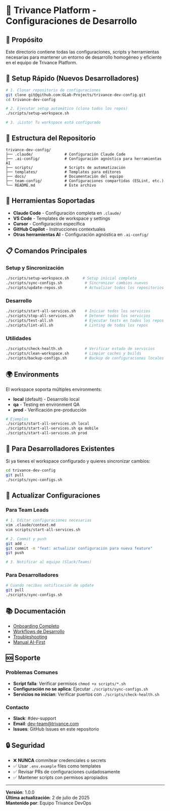 # 🤖 Trivance Platform - Configuraciones de Desarrollo

## 🎯 Propósito

Este directorio contiene todas las configuraciones, scripts y herramientas necesarias para mantener un entorno de desarrollo homogéneo y eficiente en el equipo de Trivance Platform.

## 🚀 Setup Rápido (Nuevos Desarrolladores)

```bash
# 1. Clonar repositorio de configuraciones
git clone git@github.com:GLab-Projects/trivance-dev-config.git
cd trivance-dev-config

# 2. Ejecutar setup automático (clona todos los repos)
./scripts/setup-workspace.sh

# 3. ¡Listo! Tu workspace está configurado
```

## 📁 Estructura del Repositorio

```
trivance-dev-config/
├── .claude/              # Configuración Claude Code
├── .ai-config/           # Configuración agnóstica para herramientas AI
├── scripts/              # Scripts de automatización
├── templates/            # Templates para editores
├── docs/                 # Documentación del equipo
├── team-config/          # Configuraciones compartidas (ESLint, etc.)
└── README.md             # Este archivo
```

## 🔧 Herramientas Soportadas

- **Claude Code** - Configuración completa en `.claude/`
- **VS Code** - Templates de workspace y settings
- **Cursor** - Configuración específica 
- **GitHub Copilot** - Instrucciones contextuales
- **Otras herramientas AI** - Configuración agnóstica en `.ai-config/`

## 📋 Comandos Principales

### Setup y Sincronización
```bash
./scripts/setup-workspace.sh      # Setup inicial completo
./scripts/sync-configs.sh          # Sincronizar cambios nuevos
./scripts/update-repos.sh          # Actualizar todos los repositorios
```

### Desarrollo
```bash
./scripts/start-all-services.sh    # Iniciar todos los servicios
./scripts/stop-all-services.sh     # Detener todos los servicios  
./scripts/test-all.sh              # Ejecutar tests en todos los repos
./scripts/lint-all.sh              # Linting de todos los repos
```

### Utilidades
```bash
./scripts/check-health.sh          # Verificar estado de servicios
./scripts/clean-workspace.sh       # Limpiar caches y builds
./scripts/backup-configs.sh        # Backup de configuraciones locales
```

## 🌍 Environments

El workspace soporta múltiples environments:

- **local** (default) - Desarrollo local
- **qa** - Testing en environment QA  
- **prod** - Verificación pre-producción

```bash
# Ejemplos
./scripts/start-all-services.sh local
./scripts/start-all-services.sh qa mobile
./scripts/start-all-services.sh prod
```

## 👥 Para Desarrolladores Existentes

Si ya tienes el workspace configurado y quieres sincronizar cambios:

```bash
cd trivance-dev-config
git pull
./scripts/sync-configs.sh
```

## 🔄 Actualizar Configuraciones

### Para Team Leads
```bash
# 1. Editar configuraciones necesarias
vim .claude/context.md
vim scripts/start-all-services.sh

# 2. Commit y push
git add .
git commit -m "feat: actualizar configuración para nueva feature"
git push

# 3. Notificar al equipo (Slack/Teams)
```

### Para Desarrolladores
```bash
# Cuando recibas notificación de update
git pull
./scripts/sync-configs.sh
```

## 📚 Documentación

- [Onboarding Completo](docs/ONBOARDING.md)
- [Workflows de Desarrollo](docs/WORKFLOWS.md) 
- [Troubleshooting](docs/TROUBLESHOOTING.md)
- [Manual AI-First](docs/AI-FIRST-GUIDE.md)

## 🆘 Soporte

### Problemas Comunes
- **Script falla**: Verificar permisos `chmod +x scripts/*.sh`
- **Configuración no se aplica**: Ejecutar `./scripts/sync-configs.sh`
- **Servicios no inician**: Verificar puertos con `./scripts/check-health.sh`

### Contacto
- **Slack**: #dev-support
- **Email**: dev-team@trivance.com
- **Issues**: GitHub Issues en este repositorio

## 🔒 Seguridad

- ❌ **NUNCA** commitear credenciales o secrets
- ✅ Usar `.env.example` files como templates
- ✅ Revisar PRs de configuraciones cuidadosamente
- ✅ Mantener scripts con permisos apropiados

---

**Versión**: 1.0.0  
**Última actualización**: 2 de julio de 2025  
**Mantenido por**: Equipo Trivance DevOps